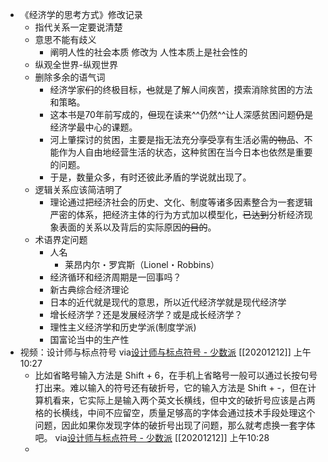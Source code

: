 - 《经济学的思考方式》修改记录
    - 指代关系一定要说清楚
    - 意思不能有歧义
        - 阐明人性的社会本质   修改为  人性本质上是社会性的
    - 纵观全世界-纵观世界
    - 删除多余的语气词
        - 经济学家~~们~~的终极目标，~~也~~就是了解人间疾苦，摸索消除贫困的方法和策略。
        - 这本书是70年前写成的，~~但~~现在读来^^仍然^^让人深感贫困问题~~仍~~是经济学最中心的课题。
        - 河上肇探讨的贫困，主要是指无法充分~~享受~~享有生活必需~~的物~~品、不能作为人自由地经营生活的状态，这种贫困在当今日本也依然是重要的问题。
        - 于是，数量众多，有时还彼此矛盾的学说就出现了。
    - 逻辑关系应该简洁明了
        - 理论通过把经济社会的历史、文化、制度等诸多因素整合为一套逻辑严密的体系，把经济主体的行为方式加以模型化，~~已达到~~分析经济现象表面的关系以及背后的实际原因~~的目的~~。
    - 术语界定问题
        - 人名
            - 莱昂内尔・罗宾斯（Lionel・Robbins）
        - 经济循环和经济周期是一回事吗？
        - 新古典综合经济理论
        - 日本的近代就是现代的意思，所以近代经济学就是现代经济学
        - 增长经济学？还是发展经济学？或是成长经济学？
        - 理性主义经济学和历史学派(制度学派)
        - 国富论当中的生产性
- 视频：设计师与标点符号
via[设计师与标点符号 - 少数派](https://sspai.com/post/64010)
[[20201212]] 上午10:27
    - 比如省略号输入方法是 Shift + 6，在手机上省略号一般可以通过长按句号打出来。难以输入的符号还有破折号，它的输入方法是 Shift + -，但在计算机看来，它实际上是输入两个英文长横线，但中文的破折号应该是占两格的长横线，中间不应留空，质量足够高的字体会通过技术手段处理这个问题，因此如果你发现字体的破折号出现了问题，那么就考虑换一套字体吧。
via[设计师与标点符号 - 少数派](https://sspai.com/post/64010)
[[20201212]] 上午10:28
    - 
